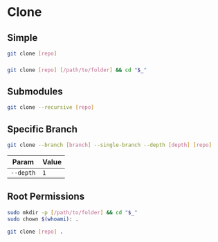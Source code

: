 # Clone

## Simple

```sh
git clone [repo]
```

###

```sh
git clone [repo] [/path/to/folder] && cd "$_"
```

## Submodules

```sh
git clone --recursive [repo]
```

## Specific Branch

```sh
git clone --branch [branch] --single-branch --depth [depth] [repo]
```

| Param | Value |
| --- | --- |
| `--depth` | `1` |

## Root Permissions

```sh
sudo mkdir -p [/path/to/folder] && cd "$_"
sudo chown $(whoami): .
```

```sh
git clone [repo] .
```
